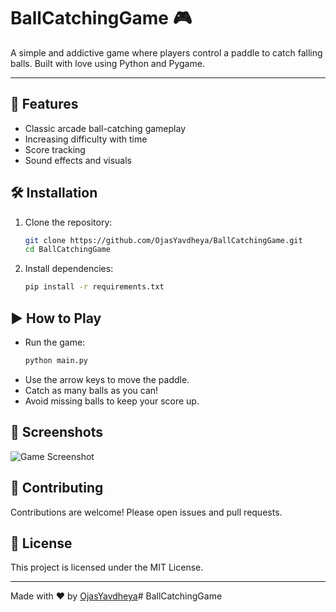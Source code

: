 # BallCatchingGame 🎮

A simple and addictive game where players control a paddle to catch falling balls. Built with love using Python and Pygame.

---

## 🚀 Features

- Classic arcade ball-catching gameplay
- Increasing difficulty with time
- Score tracking
- Sound effects and visuals

## 🛠 Installation

1. Clone the repository:
   ```bash
   git clone https://github.com/OjasYavdheya/BallCatchingGame.git
   cd BallCatchingGame
   ```

2. Install dependencies:
   ```bash
   pip install -r requirements.txt
   ```

## ▶️ How to Play

- Run the game:
  ```bash
  python main.py
  ```
- Use the arrow keys to move the paddle.
- Catch as many balls as you can!
- Avoid missing balls to keep your score up.

## 📸 Screenshots

![Game Screenshot](assets/screenshot.png)

## 🤝 Contributing

Contributions are welcome! Please open issues and pull requests.

## 📄 License

This project is licensed under the MIT License.

---

Made with ❤️ by [OjasYavdheya](https://github.com/OjasYavdheya)# BallCatchingGame

